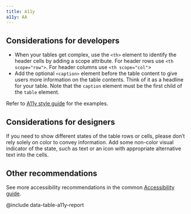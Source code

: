 ```yaml
---
title: A11y
a11y: AA
---
```


## Considerations for developers

- When your tables get complex, use the `<th>` element to identify the header cells by adding a scope attribute. For header rows use `<th scope="row">`. For header columns use `<th scope="col"`>
- Add the optional `<caption>` element before the table content to give users more information on the table contents. Think of it as a headline for your table. Note that the `caption` element must be the first child of the `table` element.

Refer to [A11y style guide](https://a11y-style-guide.com/style-guide/section-structure.html#kssref-structure-tables) for the examples.

## Considerations for designers

If you need to show different states of the table rows or cells, please don’t rely solely on color to convey information. Add some non-color visual indicator of the state, such as text or an icon with appropriate alternative text into the cells.

## Other recommendations

See more accessibility recommendations in the common [Accessibility guide](/core-principles/a11y/).

@include data-table-a11y-report
